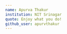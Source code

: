 ```yaml
---
name: Apurva Thakur
institution: NIT Srinagar
quote: Enjoy what you do!
github_user: apurvthakur
---
```

